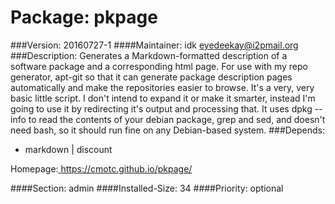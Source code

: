 Package: pkpage 
============= 

###Version: 20160727-1
####Maintainer: idk <eyedeekay@i2pmail.org>
###Description:
 Generates a Markdown-formatted description of a software package
and a corresponding html page. For use with my repo generator, apt-git so that
it can generate package description pages automatically and make the
repositories easier to browse. It's a very, very basic little script. I don't
intend to expand it or make it smarter, instead I'm going to use it by
redirecting it's output and processing that. It uses dpkg --info to read the
contents of your debian package, grep and sed, and doesn't need bash, so it
should run fine on any Debian-based system.
###Depends:
  * markdown | discount

Homepage:[ https://cmotc.github.io/pkpage/ ](https://cmotc.github.io/pkpage/)

####Section: admin
####Installed-Size: 34
####Priority: optional
